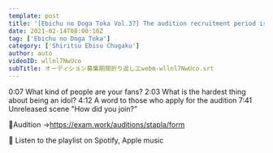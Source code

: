 ```yaml
---
template: post
title: '[Ebichu no Doga Toka Vol.37] The audition recruitment period is back! What is Ebichu? Part 2'
date: 2021-02-14T08:00:10Z
tag: ['Ebichu no Doga Toka']
category: ['Shiritsu Ebisu Chugaku']
author: auto 
videoID: wllnl7NwUco
subTitle: オーディション募集期間折り返しエwebm-wllnl7NwUco.srt
---
```

0:07 What kind of people are your fans?
2:03 What is the hardest thing about being an idol?
4:12 A word to those who apply for the audition
7:41 Unreleased scene "How did you join?"

🏫Audition
→https://exam.work/auditions/stapla/form

🎵 Listen to the playlist on Spotify, Apple music
